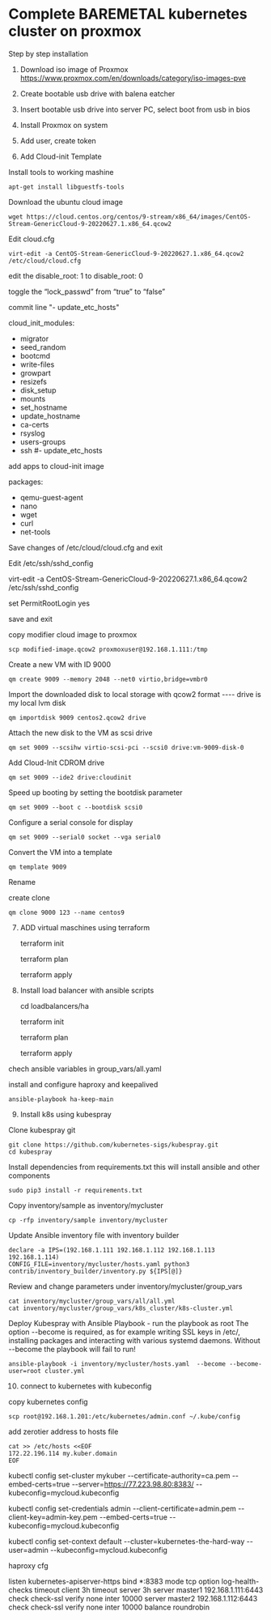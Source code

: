 # Complete BAREMETAL kubernetes cluster on proxmox

Step by step installation

1. Download iso image of Proxmox https://www.proxmox.com/en/downloads/category/iso-images-pve

2. Create bootable usb drive with balena eatcher 

3. Insert bootable usb drive into server PC, select boot from usb in bios

4. Install Proxmox on system

5. Add user, create token

6. Add Cloud-init Template

Install tools to working mashine

    apt-get install libguestfs-tools

Download the ubuntu cloud image

    wget https://cloud.centos.org/centos/9-stream/x86_64/images/CentOS-Stream-GenericCloud-9-20220627.1.x86_64.qcow2

Edit cloud.cfg

    virt-edit -a CentOS-Stream-GenericCloud-9-20220627.1.x86_64.qcow2 /etc/cloud/cloud.cfg

edit the disable_root: 1 to disable_root: 0

toggle the “lock_passwd” from “true” to “false”

commit line "- update_etc_hosts" 

cloud_init_modules:
 - migrator
 - seed_random
 - bootcmd
 - write-files
 - growpart
 - resizefs
 - disk_setup
 - mounts
 - set_hostname
 - update_hostname
 - ca-certs
 - rsyslog
 - users-groups
 - ssh
 #- update_etc_hosts  

add apps to cloud-init image 

packages:
 - qemu-guest-agent
 - nano
 - wget
 - curl
 - net-tools

Save changes of /etc/cloud/cloud.cfg and exit

Edit /etc/ssh/sshd_config

 virt-edit -a CentOS-Stream-GenericCloud-9-20220627.1.x86_64.qcow2 /etc/ssh/sshd_config

set PermitRootLogin yes 

save and exit

copy modifier cloud image to proxmox

    scp modified-image.qcow2 proxmoxuser@192.168.1.111:/tmp

Create a new VM with ID 9000

    qm create 9009 --memory 2048 --net0 virtio,bridge=vmbr0

Import the downloaded disk to local storage with qcow2 format ---- drive is my local lvm disk

    qm importdisk 9009 centos2.qcow2 drive

Attach the new disk to the VM as scsi drive

    qm set 9009 --scsihw virtio-scsi-pci --scsi0 drive:vm-9009-disk-0

Add Cloud-Init CDROM drive

    qm set 9009 --ide2 drive:cloudinit

Speed up booting by setting the bootdisk parameter

    qm set 9009 --boot c --bootdisk scsi0

Configure a serial console for display

    qm set 9009 --serial0 socket --vga serial0

Convert the VM into a template

    qm template 9009

Rename

create clone

    qm clone 9000 123 --name centos9

7. ADD virtual maschines using terraform

    terraform init

    terraform plan

    terraform apply

8. Install load balancer with ansible scripts

    cd loadbalancers/ha

    terraform init

    terraform plan

    terraform apply

chech ansible variables in group_vars/all.yaml

install and configure haproxy and keepalived

    ansible-playbook ha-keep-main

9. Install k8s using kubespray

Clone kubespray git

    git clone https://github.com/kubernetes-sigs/kubespray.git
    cd kubespray

Install dependencies from requirements.txt this will install ansible and other components

    sudo pip3 install -r requirements.txt

Copy inventory/sample as inventory/mycluster

    cp -rfp inventory/sample inventory/mycluster

Update Ansible inventory file with inventory builder

    declare -a IPS=(192.168.1.111 192.168.1.112 192.168.1.113 192.168.1.114)
    CONFIG_FILE=inventory/mycluster/hosts.yaml python3 contrib/inventory_builder/inventory.py ${IPS[@]}

Review and change parameters under inventory/mycluster/group_vars

    cat inventory/mycluster/group_vars/all/all.yml
    cat inventory/mycluster/group_vars/k8s_cluster/k8s-cluster.yml

Deploy Kubespray with Ansible Playbook - run the playbook as root The option --become is required, as for example writing SSL keys in /etc/, installing packages and interacting with various systemd daemons. Without --become the playbook will fail to run!

    ansible-playbook -i inventory/mycluster/hosts.yaml  --become --become-user=root cluster.yml


10. connect to kubernetes with kubeconfig

copy kubernetes config

    scp root@192.168.1.201:/etc/kubernetes/admin.conf ~/.kube/config

add zerotier address to hosts file

    cat >> /etc/hosts <<EOF
    172.22.196.114 my.kuber.domain
    EOF




kubectl config set-cluster mykuber --certificate-authority=ca.pem --embed-certs=true --server=https://77.223.98.80:8383/ --kubeconfig=mycloud.kubeconfig

kubectl config set-credentials admin
--client-certificate=admin.pem
--client-key=admin-key.pem
--embed-certs=true
--kubeconfig=mycloud.kubeconfig

kubectl config set-context default
--cluster=kubernetes-the-hard-way
--user=admin
--kubeconfig=mycloud.kubeconfig




haproxy cfg

listen kubernetes-apiserver-https
  bind *:8383
  mode tcp
  option log-health-checks
  timeout client 3h
  timeout server 3h
  server master1 192.168.1.111:6443 check check-ssl verify none inter 10000
  server master2 192.168.1.112:6443 check check-ssl verify none inter 10000
  balance roundrobin








